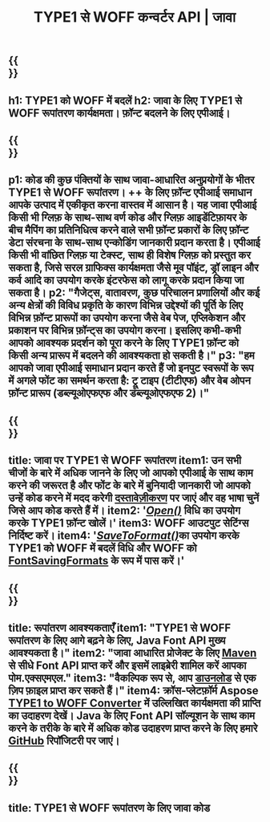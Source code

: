 ﻿---
translation: true
template: /_templates/conversion-child-java.md
title: TYPE1 से WOFF कन्वर्टर API | जावा
description: विंडोज और लिनक्स पर जावा एपीआई का उपयोग करके TYPE1 को WOFF में बदलें। इस मूल TYPE1 को अपने स्वयं के समाधान में WOFF फ़ॉन्ट रूपांतरण कार्यक्षमता में एकीकृत करें।
keywords: टाइप 1 से वॉफ जावा एपीआई, टाइप 12वाफ जावा सॉल्यूशन, टाइप 1 से वॉफ जावा;
url: /java/conversion/type1-to-woff/
family: font
platformtag: java
feature: conversion
otherformats: TTF WOFF2
---


{{<section banner>}}
---
h1: TYPE1 को WOFF में बदलें
h2: जावा के लिए TYPE1 से WOFF रूपांतरण कार्यक्षमता। फ़ॉन्ट बदलने के लिए एपीआई।
---

{{<section overview>}}
---
p1: कोड की कुछ पंक्तियों के साथ जावा-आधारित अनुप्रयोगों के भीतर TYPE1 से WOFF रूपांतरण। ++ के लिए फ़ॉन्ट एपीआई समाधान आपके उत्पाद में एकीकृत करना वास्तव में आसान है। यह जावा एपीआई किसी भी ग्लिफ़ के साथ-साथ वर्ण कोड और ग्लिफ़ आइडेंटिफ़ायर के बीच मैपिंग का प्रतिनिधित्व करने वाले सभी फ़ॉन्ट प्रकारों के लिए फ़ॉन्ट डेटा संरचना के साथ-साथ एन्कोडिंग जानकारी प्रदान करता है। एपीआई किसी भी वांछित ग्लिफ़ या टेक्स्ट, साथ ही विशेष ग्लिफ़ को प्रस्तुत कर सकता है, जिसे सरल ग्राफिक्स कार्यक्षमता जैसे मूव पॉइंट, ड्रॉ लाइन और कर्व आदि का उपयोग करके इंटरफेस को लागू करके प्रदान किया जा सकता है।
p2: "गैजेट्स, वातावरण, कुछ परिचालन प्रणालियों और कई अन्य क्षेत्रों की विविध प्रकृति के कारण विभिन्न उद्देश्यों की पूर्ति के लिए विभिन्न फ़ॉन्ट प्रारूपों का उपयोग करना जैसे वेब पेज, एप्लिकेशन और प्रकाशन पर विभिन्न फ़ॉन्ट्स का उपयोग करना। इसलिए कभी-कभी आपको आवश्यक प्रदर्शन को पूरा करने के लिए TYPE1 फ़ॉन्ट को किसी अन्य प्रारूप में बदलने की आवश्यकता हो सकती है।"
p3: "हम आपको जावा एपीआई समाधान प्रदान करते हैं जो इनपुट स्वरूपों के रूप में अगले फोंट का समर्थन करता है: ट्रू टाइप (टीटीएफ) और वेब ओपन फ़ॉन्ट प्रारूप (डब्ल्यूओएफएफ और डब्ल्यूओएफएफ 2)।"
---

{{<section feature1>}}
---
title: जावा पर TYPE1 से WOFF रूपांतरण
item1: उन सभी चीजों के बारे में अधिक जानने के लिए जो आपको एपीआई के साथ काम करने की जरूरत है और फोंट के बारे में बुनियादी जानकारी जो आपको उन्हें कोड करने में मदद करेगी [दस्तावेज़ीकरण](https://docs.aspose.com/font/) पर जाएं और वह भाषा चुनें जिसे आप कोड करते हैं में।
item2: '[*Open()*](https://reference.aspose.com/font/java/com.aspose.font/Font#open-com.aspose.font.FontDefinition-) विधि का उपयोग करके TYPE1 फ़ॉन्ट खोलें।'
item3: WOFF आउटपुट सेटिंग्स निर्दिष्ट करें।
item4: '[*SaveToFormat()*](https://reference.aspose.com/font/java/com.aspose.font/Font#saveToFormat-java.io.OutputStream-com.aspose.font.FontSavingFormats-)का उपयोग करके TYPE1 को WOFF में बदलें विधि और WOFF को [FontSavingFormats](https://reference.aspose.com/font/java/com.aspose.font/FontSavingFormats) के रूप में पास करें।'
---

{{<section feature2>}}
---
title: रूपांतरण आवश्यकताएँ
item1: "TYPE1 से WOFF रूपांतरण के लिए आगे बढ़ने के लिए, Java Font API मुख्य आवश्यकता है।"
item2: "जावा आधारित प्रोजेक्ट के लिए [Maven](https://repository.aspose.com/webapp/#/artifacts/browse/tree/General/repo/com/aspose/aspose-font) से सीधे Font API प्राप्त करें और इसमें लाइब्रेरी शामिल करें आपका पोम.एक्सएमएल."
item3: "वैकल्पिक रूप से, आप [डाउनलोड](https://releases.aspose.com/font/java/) से एक ज़िप फ़ाइल प्राप्त कर सकते हैं।"
item4: क्रॉस-प्लेटफ़ॉर्म Aspose [TYPE1 to WOFF Converter](https://products.aspose.app/font/conversion/type1-to-woff) में उल्लिखित कार्यक्षमता की प्राप्ति का उदाहरण देखें। Java के लिए Font API सॉल्यूशन के साथ काम करने के तरीके के बारे में अधिक कोड उदाहरण प्राप्त करने के लिए हमारे [GitHub](https://github.com/aspose-font/Aspose.Font-Documentation/tree/master/java-examples) रिपॉजिटरी पर जाएं।
---

{{<section codeexample>}}
---
title: TYPE1 से WOFF रूपांतरण के लिए जावा कोड
---
